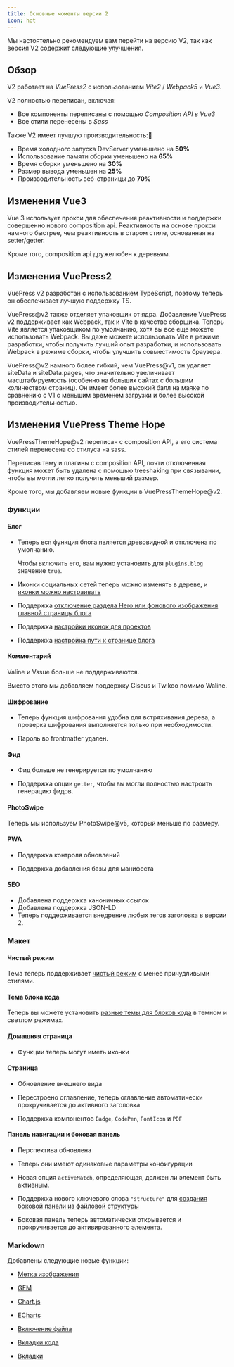 ```yaml
---
title: Основные моменты версии 2
icon: hot
---
```


Мы настоятельно рекомендуем вам перейти на версию V2, так как версия V2 содержит следующие улучшения.

<!-- more -->

## Обзор

V2 работает на _VuePress2_ с использованием _Vite2_ / _Webpack5_ и _Vue3_.

V2 полностью переписан, включая:

- Все компоненты переписаны с помощью _Composition API в Vue3_
- Все стили перенесены в _Sass_

Также V2 имеет лучшую производительность:🚀

- Время холодного запуска DevServer уменьшено на **50%**
- Использование памяти сборки уменьшено на **65%**
- Время сборки уменьшено на **30%**
- Размер вывода уменьшен на **25%**
- Производительность веб-страницы до **70%**

## Изменения Vue3

Vue 3 использует прокси для обеспечения реактивности и поддержки совершенно нового composition api. Реактивность на основе прокси намного быстрее, чем реактивность в старом стиле, основанная на setter/getter.

Кроме того, composition api дружелюбен к деревьям.

## Изменения VuePress2

VuePress v2 разработан с использованием TypeScript, поэтому теперь он обеспечивает лучшую поддержку TS.

VuePress@v2 также отделяет упаковщик от ядра. Добавление VuePress v2 поддерживает как Webpack, так и Vite в качестве сборщика. Теперь Vite является упаковщиком по умолчанию, хотя вы все еще можете использовать Webpack. Вы даже можете использовать Vite в режиме разработки, чтобы получить лучший опыт разработки, и использовать Webpack в режиме сборки, чтобы улучшить совместимость браузера.

VuePress@v2 намного более гибкий, чем VuePress@v1, он удаляет siteData и siteData.pages, что значительно увеличивает масштабируемость (особенно на больших сайтах с большим количеством страниц). Он имеет более высокий балл на маяке по сравнению с V1 с меньшим временем загрузки и более высокой производительностью.

## Изменения VuePress Theme Hope

VuePressThemeHope@v2 переписан с composition API, а его система стилей перенесена со стилуса на sass.

Переписав тему и плагины с composition API, почти отключенная функция может быть удалена с помощью treeshaking при связывании, чтобы вы могли легко получить меньший размер.

Кроме того, мы добавляем новые функции в VuePressThemeHope@v2.

### Функции

#### Блог

- Теперь вся функция блога является древовидной и отключена по умолчанию.

  Чтобы включить его, вам нужно установить для `plugins.blog` значение `true`.

- Иконки социальных сетей теперь можно изменять в дереве, и [иконки можно настраивать](../guide/blog/blogger.md)

- Поддержка [отключение раздела Hero или фонового изображения главной страницы блога](../guide/blog/home.md)

- Поддержка [настройки иконок для проектов](../guide/blog/home.md)

- Поддержка [настройка пути к странице блога](../guide/blog/path.md)

#### Комментарий

Valine и Vssue больше не поддерживаются.

Вместо этого мы добавляем поддержку Giscus и Twikoo помимо Waline.

#### Шифрование

- Теперь функция шифрования удобна для встряхивания дерева, а проверка шифрования выполняется только при необходимости.

- Пароль во frontmatter удален.

#### Фид

- Фид больше не генерируется по умолчанию

- Поддержка опции `getter`, чтобы вы могли полностью настроить генерацию фидов.

#### PhotoSwipe

Теперь мы используем PhotoSwipe@v5, который меньше по размеру.

#### PWA

- Поддержка контроля обновлений

- Поддержка добавления базы для манифеста

#### SEO

- Добавлена поддержка каноничных ссылок
- Добавлена поддержка JSON-LD
- Теперь поддерживается внедрение любых тегов заголовка в версии 2.

### Макет

#### Чистый режим

Тема теперь поддерживает [чистый режим](../guide/interface/pure.md) с менее причудливыми стилями.

#### Тема блока кода

Теперь вы можете установить [разные темы для блоков кода](../guide/interface/code-theme.md) в темном и светлом режимах.

#### Домашняя страница

- Функции теперь могут иметь иконки

#### Страница

- Обновление внешнего вида

- Перестроено оглавление, теперь оглавление автоматически прокручивается до активного заголовка

- Поддержка компонентов `Badge`, `CodePen`, `FontIcon` и `PDF`

#### Панель навигации и боковая панель

- Перспектива обновлена

- Теперь они имеют одинаковые параметры конфигурации

- Новая опция `activeMatch`, определяющая, должен ли элемент быть активным.

- Поддержка нового ключевого слова `"structure"` для [создания боковой панели из файловой структуры](../guide/layout/sidebar.md#auto-sidebar)

- Боковая панель теперь автоматически открывается и прокручивается до активированного элемента.

### Markdown

Добавлены следующие новые функции:

- [Метка изображения](../guide/markdown/others.md#image-mark)

- [GFM](../guide/markdown/others.md#gfm)

- [Chart.js](../guide/markdown/chart.md)

- [ECharts](../guide/markdown/echarts.md)

- [Включение файла](../guide/markdown/include.md)

- [Вкладки кода](../guide/markdown/code-tabs.md)

- [Вкладки](../guide/markdown/tabs.md)
